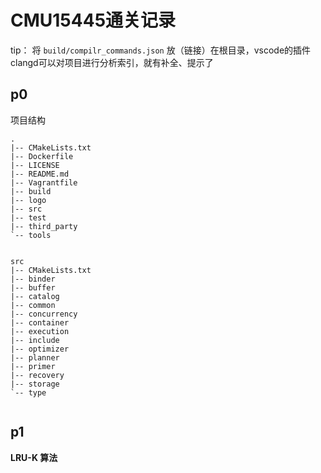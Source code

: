 # CMU15445通关记录

tip：
将 `build/compilr_commands.json` 放（链接）在根目录，vscode的插件clangd可以对项目进行分析索引，就有补全、提示了





## p0

项目结构

```
.
|-- CMakeLists.txt
|-- Dockerfile
|-- LICENSE
|-- README.md
|-- Vagrantfile
|-- build
|-- logo
|-- src
|-- test
|-- third_party
`-- tools


src
|-- CMakeLists.txt
|-- binder
|-- buffer
|-- catalog
|-- common
|-- concurrency
|-- container
|-- execution
|-- include
|-- optimizer
|-- planner
|-- primer
|-- recovery
|-- storage
`-- type


```




## p1


**LRU-K 算法**





























